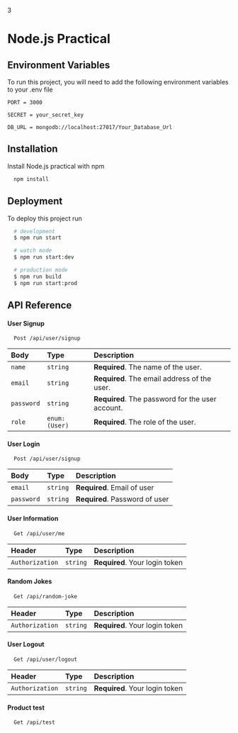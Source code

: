 3
# Node.js Practical




## Environment Variables

To run this project, you will need to add the following environment variables to your .env file

`PORT = 3000`

`SECRET = your_secret_key`

`DB_URL = mongodb://localhost:27017/Your_Database_Url`



## Installation

Install Node.js practical with npm

```bash
  npm install
```
    
## Deployment

To deploy this project run

```bash
  # development
  $ npm run start

  # watch mode
  $ npm run start:dev

  # production mode
  $ npm run build
  $ npm run start:prod
```


## API Reference

#### **User Signup**

```http
  Post /api/user/signup
```

| Body | Type     | Description                |
| :-------- | :------- | :------------------------- |
| `name` | `string` | **Required**.  The name of the user.|
| `email` | `string` | **Required**.  The email address of the user.|
| `password` | `string` | **Required**.  The password for the user account.|
| `role` | `enum: (User)` | **Required**. The role of the user.|

#### **User Login**

```http
  Post /api/user/signup
```

| Body | Type     | Description                       |
| :-------- | :------- | :-------------------------------- |
| `email`      | `string` | **Required**. Email of user |
| `password`      | `string` | **Required**. Password of user |

#### **User Information**

```http
  Get /api/user/me
```
| Header | Type     | Description                       |
| :-------- | :------- | :-------------------------------- |
| `Authorization`      | `string` | **Required**. Your login token |


#### **Random Jokes**

```http
  Get /api/random-joke
```
| Header | Type     | Description                       |
| :-------- | :------- | :-------------------------------- |
| `Authorization`      | `string` | **Required**. Your login token |

#### **User Logout**

```http
  Get /api/user/logout
```
| Header | Type     | Description                       |
| :-------- | :------- | :-------------------------------- |
| `Authorization`      | `string` | **Required**. Your login token |

#### **Product test**

```http
  Get /api/test
```




